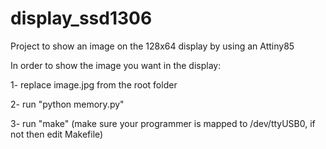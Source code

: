 # display_ssd1306
Project to show an image on the 128x64 display by using an Attiny85 

In order to show the image you want in the display:

1- replace image.jpg from the root folder

2- run "python memory.py"

3- run "make" (make sure your programmer is mapped to /dev/ttyUSB0, if not then edit Makefile)
